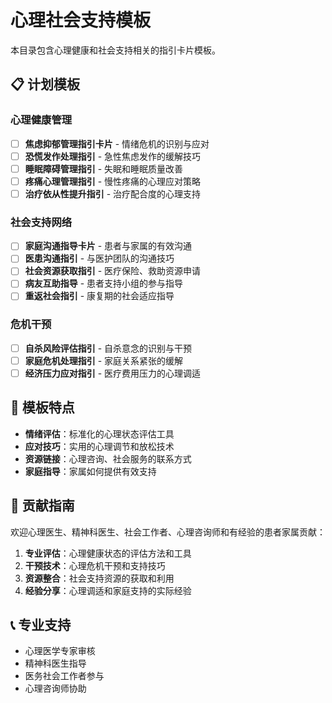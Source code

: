 # 心理社会支持模板

本目录包含心理健康和社会支持相关的指引卡片模板。

## 📋 计划模板

### 心理健康管理
- [ ] **焦虑抑郁管理指引卡片** - 情绪危机的识别与应对
- [ ] **恐慌发作处理指引** - 急性焦虑发作的缓解技巧
- [ ] **睡眠障碍管理指引** - 失眠和睡眠质量改善
- [ ] **疼痛心理管理指引** - 慢性疼痛的心理应对策略
- [ ] **治疗依从性提升指引** - 治疗配合度的心理支持

### 社会支持网络
- [ ] **家庭沟通指导卡片** - 患者与家属的有效沟通
- [ ] **医患沟通指引** - 与医护团队的沟通技巧
- [ ] **社会资源获取指引** - 医疗保险、救助资源申请
- [ ] **病友互助指导** - 患者支持小组的参与指导
- [ ] **重返社会指引** - 康复期的社会适应指导

### 危机干预
- [ ] **自杀风险评估指引** - 自杀意念的识别与干预
- [ ] **家庭危机处理指引** - 家庭关系紧张的缓解
- [ ] **经济压力应对指引** - 医疗费用压力的心理调适

## 🎯 模板特点

- **情绪评估**：标准化的心理状态评估工具
- **应对技巧**：实用的心理调节和放松技术
- **资源链接**：心理咨询、社会服务的联系方式
- **家庭指导**：家属如何提供有效支持

## 🤝 贡献指南

欢迎心理医生、精神科医生、社会工作者、心理咨询师和有经验的患者家属贡献：

1. **专业评估**：心理健康状态的评估方法和工具
2. **干预技术**：心理危机干预和支持技巧
3. **资源整合**：社会支持资源的获取和利用
4. **经验分享**：心理调适和家庭支持的实际经验

## 📞 专业支持

- 心理医学专家审核
- 精神科医生指导
- 医务社会工作者参与
- 心理咨询师协助